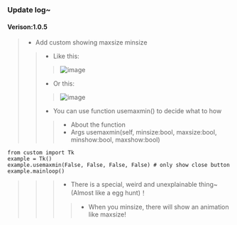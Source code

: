 ### Update log~
#### Verison:1.0.5
> - Add custom showing maxsize minsize
>> - Like this:
>>> ![image](https://user-images.githubusercontent.com/71159641/209436383-6099be9f-49bd-467a-97c0-2158fda329a6.png)
>> - Or this:
>>> ![image](https://user-images.githubusercontent.com/71159641/209436402-d998d26f-e076-46be-bf9e-06733dc4f659.png)
>> - You can use function usemaxmin() to decide what to how
>>> - About the function
>>> - Args usemaxmin(self, minsize:bool, maxsize:bool, minshow:bool, maxshow:bool)
```
from custom import Tk
example = Tk()
example.usemaxmin(False, False, False, False) # only show close button
example.mainloop()
```
>>> - There is a special, weird and unexplainable thing~ (Almost like a egg hunt)！
>>>> - When you minsize, there will show an animation like maxsize!

